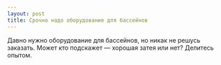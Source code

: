 ```yaml
---
layout: post 
title: Срочно надо оборудование для бассейнов 
--- 
```

Давно нужно оборудование для бассейнов, но никак не решусь заказать. Может кто подскажет — хорошая затея или нет? Делитесь опытом.